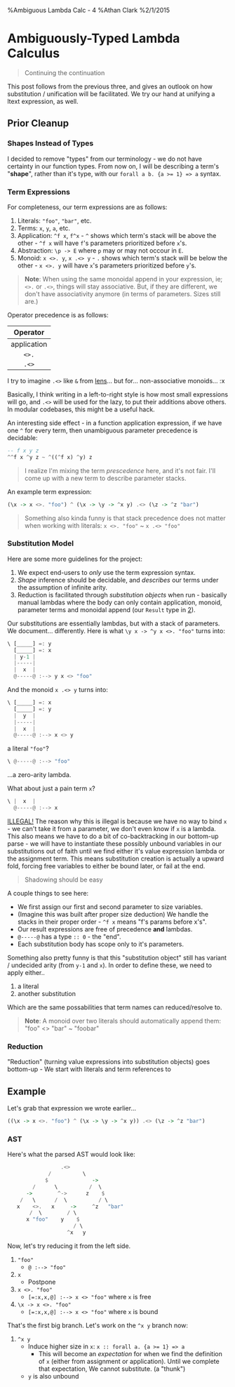 %Ambiguous Lambda Calc - 4
%Athan Clark
%2/1/2015

Ambiguously-Typed Lambda Calculus
=================================

> Continuing the continuation

This post follows from the previous three, and gives an outlook on how
substitution / unification will be facilitated. We try our hand at unifying
a ltext expression, as well.

## Prior Cleanup

### Shapes Instead of Types

I decided to remove "types" from our terminology - we do not have certainty
in our function types. From now on, I will be describing a term's "__shape__",
rather than it's type, with our `forall a b. {a >= 1} => a` syntax.

### Term Expressions

For completeness, our term expressions are as follows:

1. Literals: `"foo"`, `"bar"`, etc.
2. Terms: `x`, `y`, `a`, etc.
3. Application: `^f x`, `f^x` - `^` shows which term's stack will be above the
   other - `^f x` will have `f`'s parameters prioritized before `x`'s.
4. Abstraction: `\p -> E` where `p` may or may not occour in `E`.
5. Monoid: `x <>. y`, `x .<> y` - `.` shows which term's stack will be below the
   other - `x <>. y` will have `x`'s parameters prioritized before `y`'s.

> __Note__: When using the same monoidal append in your expression, ie; `<>.`
> or `.<>`, things will stay associative. But, if they are different,
> we don't have associativity anymore (in terms of parameters. Sizes still are.)

Operator precedence is as follows:

| Operator    |
|:-----------:|
| application |
| `<>.`       |
| `.<>`       |

I try to imagine `.<>` like `&` from
[lens](https://hackage.haskell.org/package/lens)... but for... non-associative
monoids... :x

Basically, I think writing in a left-to-right style is how most small expressions
will go, and `.<>` will be used for the lazy, to put their additions above others.
In modular codebases, this might be a useful hack.

An interesting side effect - in a function application expression, if we have
one `^` for every term, then unambiguous parameter precedence is decidable:

```haskell
-- f x y z
^^f x ^y z ~ ^((^f x) ^y) z
```

> I realize I'm mixing the term _prescedence_ here, and it's not fair. I'll
> come up with a new term to describe parameter stacks.

An example term expression:

```haskell
(\x -> x <>. "foo") ^ (\x -> \y -> ^x y) .<> (\z -> ^z "bar")
```

> Something also kinda funny is that stack precedence does not matter when
> working with literals: `x <>. "foo"` ~ `x .<> "foo"`

### Substitution Model

Here are some more guidelines for the project:

1. We expect end-users to _only_ use the term expression syntax.
2. _Shape_ inference should be decidable, and _describes_ our terms under the
   assumption of infinite arity.
3. Reduction is facilitated through _substitution objects_ when run - basically
   manual lambdas where the body can only contain application, monoid, parameter
   terms and monoidal append (our `Result` type in [2](/blog/atlc2)).

Our substitutions are essentially lambdas, but with a stack of parameters. We
document... differently. Here is what `\y x -> ^y x <>. "foo"` turns into:

```haskell
\ [_____] =: y
  [_____] =: x
  | y-1 |
  |-----|
  |  x  |
  @-----@ :--> y x <> "foo"
```

And the monoid `x .<> y` turns into:

```haskell
\ [_____] =: x
  [_____] =: y
  |  y  |
  |-----|
  |  x  |
  @-----@ :--> x <> y
```

a literal `"foo"`?

```haskell
\ @-----@ :--> "foo"
```

...a zero-arity lambda.

What about just a pain term `x`?

```haskell
\ |  x  |
  @-----@ :--> x
```

[ILLEGAL!](https://www.youtube.com/watch?v=xgu_qB9NZ3w)
The reason why this is illegal is because we have no way to bind `x` -
we can't take it from a parameter, we don't even know if `x` is a lambda.
This also means we have to do a bit of co-backtracking in our bottom-up parse -
we will have to instantiate these possibly unbound variables in our substitutions
out of faith until we find either it's value expression lambda or the assignment
term. This means substitution creation is actually a upward fold, forcing
free variables to either be bound later, or fail at the end.

> Shadowing should be easy

A couple things to see here:

- We first assign our first and second parameter to size variables.
- (Imagine this was built after proper size deduction) We handle the stacks in
  their proper order - `^f x` means "f's params before x's".
- Our result expressions are free of precedence __and__ lambdas.
- `@-----@` has a type `:: 0` - the "end".
- Each substitution body has scope only to it's parameters.

Something also pretty funny is that this "substitution object" still has variant
/ undecided arity (from `y-1` and `x`). In order to define these, we need to
apply either..

1. a literal
3. another substitution

Which are the same possabilities that term names can reduced/resolve to.

> __Note__: A monoid over two literals should automatically append them:
> "foo" <> "bar" ~ "foobar"

### Reduction

"Reduction" (turning value expressions into substitution objects) goes
bottom-up - We start with literals and term references to

## Example

Let's grab that expression we wrote earlier...

```haskell
((\x -> x <>. "foo") ^ (\x -> \y -> ^x y)) .<> (\z -> ^z "bar")
```

### AST

Here's what the parsed AST would look like:

```haskell
                 .<>
             /          \
            $              ->
        /      \          /  \
      ->        ^->      z    $
    /   \      /  \          / \
   x    <>.   x     ->     ^z   "bar"
       /  \        / \
      x "foo"    y    $
                     / \
                   ^x   y
```

Now, let's try reducing it from the left side.

1. `"foo"`
    - `@ :--> "foo"`
2. `x`
    - Postpone
3. `x <>. "foo"`
    - `[=:x,x,@] :--> x <> "foo"` where `x` is free
4. `\x -> x <>. "foo"`
    - `[=:x,x,@] :--> x <> "foo"` where `x` is bound

That's the first big branch. Let's work on the `^x y` branch now:

1. `^x y`
    - Induce higher size in `x`: `x :: forall a. {a >= 1} => a`
        - This will become an _expectation_ for when we find the definition of `x`
          (either from assignment or application). Until we complete that expectation,
          We cannot substitute. (a "thunk")
    - `y` is also unbound

